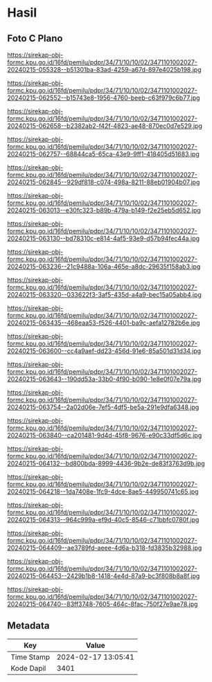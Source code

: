# Hasil

## Foto C Plano

https://sirekap-obj-formc.kpu.go.id/16fd/pemilu/pdpr/34/71/10/10/02/3471101002027-20240215-055328--b51301ba-83ad-4259-a67d-897e4025b198.jpg

https://sirekap-obj-formc.kpu.go.id/16fd/pemilu/pdpr/34/71/10/10/02/3471101002027-20240215-062552--b15743e8-1956-4760-beeb-c63f979c6b77.jpg

https://sirekap-obj-formc.kpu.go.id/16fd/pemilu/pdpr/34/71/10/10/02/3471101002027-20240215-062658--b2382ab2-f42f-4823-ae48-870ec0d7e529.jpg

https://sirekap-obj-formc.kpu.go.id/16fd/pemilu/pdpr/34/71/10/10/02/3471101002027-20240215-062757--68844ca5-65ca-43e9-9ff1-418405d51683.jpg

https://sirekap-obj-formc.kpu.go.id/16fd/pemilu/pdpr/34/71/10/10/02/3471101002027-20240215-062845--929df818-c074-498a-8211-88eb01904b07.jpg

https://sirekap-obj-formc.kpu.go.id/16fd/pemilu/pdpr/34/71/10/10/02/3471101002027-20240215-063013--e30fc323-b89b-479a-b149-f2e25eb5d652.jpg

https://sirekap-obj-formc.kpu.go.id/16fd/pemilu/pdpr/34/71/10/10/02/3471101002027-20240215-063130--bd78310c-e814-4af5-93e9-d57b94fec44a.jpg

https://sirekap-obj-formc.kpu.go.id/16fd/pemilu/pdpr/34/71/10/10/02/3471101002027-20240215-063236--21c9488a-106a-465e-a8dc-29635f158ab3.jpg

https://sirekap-obj-formc.kpu.go.id/16fd/pemilu/pdpr/34/71/10/10/02/3471101002027-20240215-063320--033622f3-3af5-435d-a4a9-bec15a05abb4.jpg

https://sirekap-obj-formc.kpu.go.id/16fd/pemilu/pdpr/34/71/10/10/02/3471101002027-20240215-063435--468eaa53-f526-4401-ba9c-aefa12782b6e.jpg

https://sirekap-obj-formc.kpu.go.id/16fd/pemilu/pdpr/34/71/10/10/02/3471101002027-20240215-063600--cc4a9aef-dd23-456d-91e6-85a501d31d34.jpg

https://sirekap-obj-formc.kpu.go.id/16fd/pemilu/pdpr/34/71/10/10/02/3471101002027-20240215-063643--190dd53a-33b0-4f90-b090-1e8e0f07e79a.jpg

https://sirekap-obj-formc.kpu.go.id/16fd/pemilu/pdpr/34/71/10/10/02/3471101002027-20240215-063754--2a02d06e-7ef5-4df5-be5a-291e9dfa6348.jpg

https://sirekap-obj-formc.kpu.go.id/16fd/pemilu/pdpr/34/71/10/10/02/3471101002027-20240215-063840--ca201481-9d4d-45f8-9676-e90c33df5d6c.jpg

https://sirekap-obj-formc.kpu.go.id/16fd/pemilu/pdpr/34/71/10/10/02/3471101002027-20240215-064132--bd800bda-8999-4436-9b2e-de83f3763d9b.jpg

https://sirekap-obj-formc.kpu.go.id/16fd/pemilu/pdpr/34/71/10/10/02/3471101002027-20240215-064218--1da7408e-1fc9-4dce-8ae5-449950741c65.jpg

https://sirekap-obj-formc.kpu.go.id/16fd/pemilu/pdpr/34/71/10/10/02/3471101002027-20240215-064313--964c999a-ef9d-40c5-8546-c71bbfc0780f.jpg

https://sirekap-obj-formc.kpu.go.id/16fd/pemilu/pdpr/34/71/10/10/02/3471101002027-20240215-064409--ae3789fd-aeee-4d6a-b318-fd3835b32988.jpg

https://sirekap-obj-formc.kpu.go.id/16fd/pemilu/pdpr/34/71/10/10/02/3471101002027-20240215-064453--2429b1b8-1418-4e4d-87a9-bc3f808b8a8f.jpg

https://sirekap-obj-formc.kpu.go.id/16fd/pemilu/pdpr/34/71/10/10/02/3471101002027-20240215-064740--83ff3748-7605-464c-8fac-750f27e9ae78.jpg


## Metadata

| Key        | Value               |
| ---------- | ------------------- |
| Time Stamp | 2024-02-17 13:05:41 |
| Kode Dapil | 3401                |



